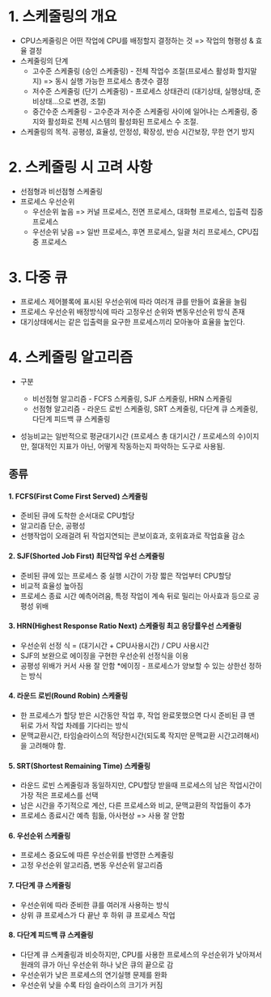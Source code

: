 # 1. 스케줄링의 개요

* CPU스케줄링은 어떤 작업에 CPU를 배정할지 결정하는 것 => 작업의 형평성 & 효율 결정
* 스케줄링의 단계
  * 고수준 스케줄링 (승인 스케줄링) - 전체 작업수 조절(프로세스 활성화 할지말지) => 동시 실행 가능한 프로세스 총갯수 결정
  * 저수준 스케줄링 (단기 스케줄링) - 프로세스 상태관리 (대기상태, 실행상태, 준비상태...으로 변경, 조절)
  * 중간수준 스케줄링 - 고수준과 저수준 스케줄링 사이에 일어나는 스케줄링, 중지와 활성화로 전체 시스템의 활성화된 프로세스 수 조절.
* 스케줄링의 목적. 공평성, 효율성, 안정성, 확장성, 반승 시간보장, 무한 연기 방지

# 2. 스케줄링 시 고려 사항

* 선점형과 비선점형 스케줄링
* 프로세스 우선순위
  * 우선순위 높음 => 커널 프로세스, 전면 프로세스, 대화형 프로세스, 입출력 집중 프로세스
  * 우선순위 낮음 => 일반 프로세스, 후면 프로세스, 일괄 처리 프로세스, CPU집중 프로세스

# 3. 다중 큐

* 프로세스 제어블록에 표시된 우선순위에 따라 여러개 큐를 만들어 효율을 늘림
* 프로세스 우선순위 배정방식에 따라 고정우선 순위와 변동우선순위 방식 존재
* 대기상태에서는 같은 입출력을 요구한 프로세스끼리 모아놓아 효율을 높인다.

# 4. 스케줄링 알고리즘

* 구분
  * 비선점형 알고리즘 - FCFS 스케줄링, SJF 스케줄링, HRN 스케줄링
  * 선점형 알고리즘 - 라운드 로빈 스케줄링, SRT 스케줄링, 다단계 큐 스케줄링, 다단계 피드백 큐 스케줄링

* 성능비교는 일반적으로 평균대기시간 (프로세스 총 대기시간 / 프로세스의 수)이지만, 절대적인 지표가 아닌, 어떻게 작동하는지 파악하는 도구로 사용됨.

## 종류

#### 1. FCFS(First Come First Served) 스케줄링

* 준비된 큐에 도착한 순서대로 CPU할당
* 알고리즘 단순, 공평성
* 선행작업이 오래걸려 뒤 작업지연되는 콘보이효과, 호위효과로 작업효율 감소

#### 2. SJF(Shorted Job First) 최단작업 우선 스케줄링

* 준비된 큐에 있는 프로세스 중 실행 시간이 가장 짧은 작업부터 CPU할당
* 비교적 효율성 높아짐
* 프로세스 종료 시간 예측어려움, 특정 작업이 계속 뒤로 밀리는 아사효과 등으로 공평성 위배

#### 3. HRN(Highest Response Ratio Next) 스케줄링 최고 응당률우선 스케줄링

* 우선순위 선정 식 = (대기시간 + CPU사용시간) / CPU 사용시간
* SJF의 보완으로 에이징을 구현한 우선순위 선정식을 이용
* 공평성 위배가 커서 사용 잘 안함
*에이징 - 프로세스가 양보할 수 있는 상한선 정하는 방식

#### 4. 라운드 로빈(Round Robin) 스케줄링

* 한 프로세스가 할당 받은 시간동안 작업 후, 작업 완료못했으면 다시 준비된 큐 맨 뒤로 가서 작업 차례를 기다리는 방식
* 문맥교환시간, 타임슬라이스의 적당한시간(되도록 작지만 문맥교환 시간고려해서)을 고려해야 함.

#### 5. SRT(Shortest Remaining Time) 스케줄링

* 라운드 로빈 스케줄링과 동일하지만, CPU할당 받을때 프로세스의 남은 작업시간이 가장 적은 프로세스를 선택
* 남은 시간을 주기적으로 계산, 다른 프로세스와 비교, 문맥교환의 작업들이 추가
* 프로세스 종료시간 예측 힘듦, 아사현상 => 사용 잘 안함

#### 6. 우선순위 스케줄링

* 프로세스 중요도에 따른 우선순위를 반영한 스케줄링
* 고정 우선순위 알고리즘, 변동 우선순위 알고리즘

#### 7. 다단계 큐 스케줄링

* 우선순위에 따라 준비한 큐를 여러개 사용하는 방식
* 상위 큐 프로세스가 다 끝난 후 하위 큐 프로세스 작업

#### 8. 다단계 피드백 큐 스케줄링

* 다단계 큐 스케줄링과 비슷하지만, CPU를 사용한  프로세스의 우선순위가 낮아져서 원래의 큐가 아닌 우선순위 하나 낮은 큐의 끝으로 감
* 우선순위가 낮은 프로세스의 연기실행 문제를 완화
* 우선순위 낮을 수록 타임 슬라이스의 크기가 커짐
